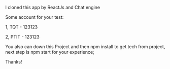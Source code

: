 I cloned this app by ReactJs and Chat engine

Some account for your test:

1, TQT - 123123

2, PTIT - 123123

You also can down this Project and then npm install to get tech from project, next step is npm start for your experience;

Thanks!
